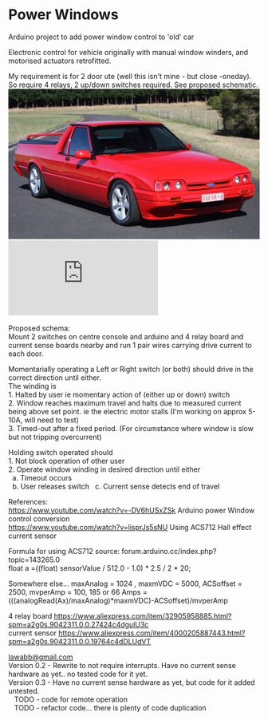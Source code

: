 #  Power Windows 
Arduino project to add power window control to 'old' car

Electronic control for vehicle originally with manual window winders,
and motorised actuators retrofitted.

My requirement is for 2 door ute (well this isn't mine - but close -oneday). So require 4 relays, 2 up/down switches required.
See proposed schematic.  
 ![XR6XG.png](XR6XG.png)     
 ![Schem.pdf](https://github.com/lawabb/PowerWindows/blob/master/Schematic_Power%20Windows_Sheet_1_20191224233008.pdf)

Proposed schema:  
Mount 2 switches on centre console and arduino and 4 relay board and current sense boards nearby and run 1 pair wires 
  carrying drive current to each door.
  
  Momentarially operating a Left or Right switch (or both) should drive in the correct direction until either.  
  The winding is  
    1. Halted by user  ie momentary action of (either up or down) switch  
    2. Window reaches maximum travel and halts due to measured current being above set point. ie the electric motor stalls (I'm working on approx 5-10A, will need to test)  
    3. Timed-out after a fixed period. (For circumstance where window is slow but not tripping overcurrent)  
    
  Holding switch operated should  
    1. Not block operation of other user  
    2. Operate window winding in desired direction until either  
      &nbsp;&nbsp;a. Timeout occurs  
      &nbsp;&nbsp;b. User releases switch 
      &nbsp;&nbsp;c. Current sense detects end of travel
    
      
References:  
  https://www.youtube.com/watch?v=-DV6hUSxZSk   Arduino power Window control conversion  
  https://www.youtube.com/watch?v=lisprJs5sNU   Using ACS712 Hall effect current sensor  
  
  Formula for using ACS712
  source: forum.arduino.cc/index.php?topic=143265.0  
  float a =((float) sensorValue / 512.0 - 1.0) * 2.5 / 2 * 20;
  
  Somewhere else...  maxAnalog = 1024 , maxmVDC = 5000, ACSoffset = 2500, mvperAmp = 100, 185 or 66
  Amps = (((analogRead(Ax)/maxAnalog)*maxmVDC)-ACSoffset)/mvperAmp
    
  4 relay board https://www.aliexpress.com/item/32905958885.html?spm=a2g0s.9042311.0.0.27424c4dgulU3c  
  current sensor https://www.aliexpress.com/item/4000205887443.html?spm=a2g0s.9042311.0.0.19764c4dDLUdVT
   
lawabb@gmail.com  
Version 0.2  - Rewrite to not require interrupts. Have no current sense hardware as yet.. no tested code for it yet.  
Version 0.3  - Have no current sense hardware as yet, but code for it added untested.  
&nbsp;&nbsp; TODO - code for remote operation  
&nbsp;&nbsp; TODO - refactor code... there is plenty of code duplication  
